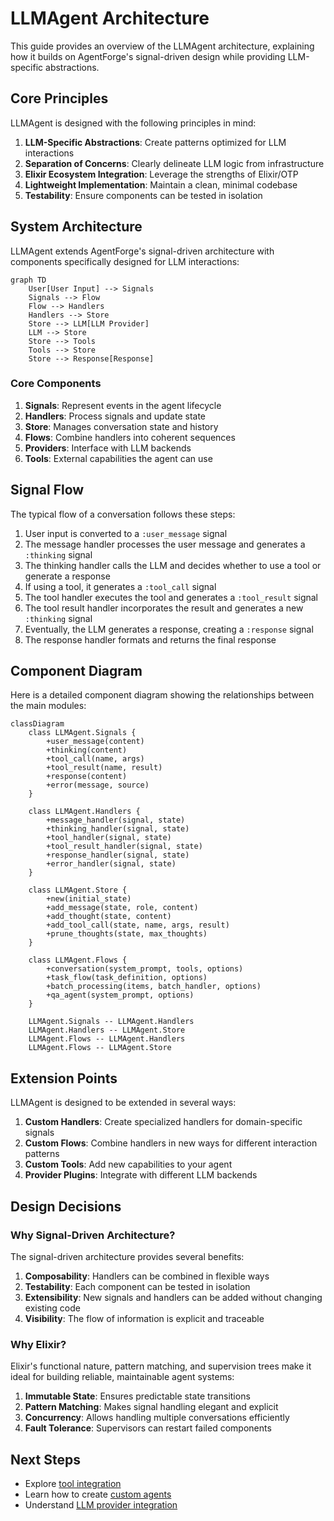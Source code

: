 # LLMAgent Architecture

This guide provides an overview of the LLMAgent architecture, explaining how it builds on AgentForge's signal-driven design while providing LLM-specific abstractions.

## Core Principles

LLMAgent is designed with the following principles in mind:

1. **LLM-Specific Abstractions**: Create patterns optimized for LLM interactions
2. **Separation of Concerns**: Clearly delineate LLM logic from infrastructure
3. **Elixir Ecosystem Integration**: Leverage the strengths of Elixir/OTP
4. **Lightweight Implementation**: Maintain a clean, minimal codebase
5. **Testability**: Ensure components can be tested in isolation

## System Architecture

LLMAgent extends AgentForge's signal-driven architecture with components specifically designed for LLM interactions:

```mermaid
graph TD
    User[User Input] --> Signals
    Signals --> Flow
    Flow --> Handlers
    Handlers --> Store
    Store --> LLM[LLM Provider]
    LLM --> Store
    Store --> Tools
    Tools --> Store
    Store --> Response[Response]
```

### Core Components

1. **Signals**: Represent events in the agent lifecycle
2. **Handlers**: Process signals and update state
3. **Store**: Manages conversation state and history
4. **Flows**: Combine handlers into coherent sequences
5. **Providers**: Interface with LLM backends
6. **Tools**: External capabilities the agent can use

## Signal Flow

The typical flow of a conversation follows these steps:

1. User input is converted to a `:user_message` signal
2. The message handler processes the user message and generates a `:thinking` signal
3. The thinking handler calls the LLM and decides whether to use a tool or generate a response
4. If using a tool, it generates a `:tool_call` signal
5. The tool handler executes the tool and generates a `:tool_result` signal
6. The tool result handler incorporates the result and generates a new `:thinking` signal
7. Eventually, the LLM generates a response, creating a `:response` signal
8. The response handler formats and returns the final response

## Component Diagram

Here is a detailed component diagram showing the relationships between the main modules:

```mermaid
classDiagram
    class LLMAgent.Signals {
        +user_message(content)
        +thinking(content)
        +tool_call(name, args)
        +tool_result(name, result)
        +response(content)
        +error(message, source)
    }
    
    class LLMAgent.Handlers {
        +message_handler(signal, state)
        +thinking_handler(signal, state)
        +tool_handler(signal, state)
        +tool_result_handler(signal, state)
        +response_handler(signal, state)
        +error_handler(signal, state)
    }
    
    class LLMAgent.Store {
        +new(initial_state)
        +add_message(state, role, content)
        +add_thought(state, content)
        +add_tool_call(state, name, args, result)
        +prune_thoughts(state, max_thoughts)
    }
    
    class LLMAgent.Flows {
        +conversation(system_prompt, tools, options)
        +task_flow(task_definition, options)
        +batch_processing(items, batch_handler, options)
        +qa_agent(system_prompt, options)
    }
    
    LLMAgent.Signals -- LLMAgent.Handlers
    LLMAgent.Handlers -- LLMAgent.Store
    LLMAgent.Flows -- LLMAgent.Handlers
    LLMAgent.Flows -- LLMAgent.Store
```

## Extension Points

LLMAgent is designed to be extended in several ways:

1. **Custom Handlers**: Create specialized handlers for domain-specific signals
2. **Custom Flows**: Combine handlers in new ways for different interaction patterns
3. **Custom Tools**: Add new capabilities to your agent
4. **Provider Plugins**: Integrate with different LLM backends

## Design Decisions

### Why Signal-Driven Architecture?

The signal-driven architecture provides several benefits:

1. **Composability**: Handlers can be combined in flexible ways
2. **Testability**: Each component can be tested in isolation
3. **Extensibility**: New signals and handlers can be added without changing existing code
4. **Visibility**: The flow of information is explicit and traceable

### Why Elixir?

Elixir's functional nature, pattern matching, and supervision trees make it ideal for building reliable, maintainable agent systems:

1. **Immutable State**: Ensures predictable state transitions
2. **Pattern Matching**: Makes signal handling elegant and explicit
3. **Concurrency**: Allows handling multiple conversations efficiently
4. **Fault Tolerance**: Supervisors can restart failed components

## Next Steps

- Explore [tool integration](tool_integration.html)
- Learn how to create [custom agents](custom_agents.html)
- Understand [LLM provider integration](provider_guide.html)
